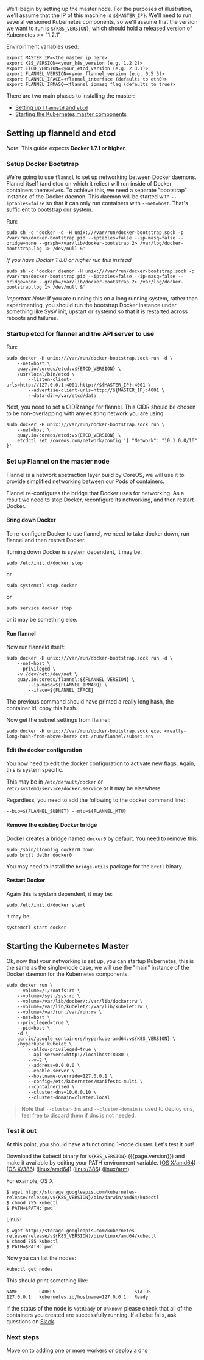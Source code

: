 ---
---

We'll begin by setting up the master node.  For the purposes of illustration, we'll assume that the IP of this machine
is `${MASTER_IP}`.  We'll need to run several versioned Kubernetes components, so we'll assume that the version we want
to run is `${K8S_VERSION}`, which should hold a released version of Kubernetes >= "1.2.1"

Enviroinment variables used:

```shell
export MASTER_IP=<the_master_ip_here>
export K8S_VERSION=<your_k8s_version (e.g. 1.2.2)>
export ETCD_VERSION=<your_etcd_version (e.g. 2.3.1)>
export FLANNEL_VERSION=<your_flannel_version (e.g. 0.5.5)>
export FLANNEL_IFACE=<flannel_interface (defaults to eth0)>
export FLANNEL_IPMASQ=<flannel_ipmasq_flag (defaults to true)>
```

There are two main phases to installing the master:

   * [Setting up `flanneld` and `etcd`](#setting-up-flanneld-and-etcd)
   * [Starting the Kubernetes master components](#starting-the-kubernetes-master)


## Setting up flanneld and etcd

_Note_:
This guide expects **Docker 1.7.1 or higher**.

### Setup Docker Bootstrap

We're going to use `flannel` to set up networking between Docker daemons.  Flannel itself (and etcd on which it relies) will run inside of
Docker containers themselves.  To achieve this, we need a separate "bootstrap" instance of the Docker daemon.  This daemon will be started with
`--iptables=false` so that it can only run containers with `--net=host`.  That's sufficient to bootstrap our system.

Run:

```shell
sudo sh -c 'docker -d -H unix:///var/run/docker-bootstrap.sock -p /var/run/docker-bootstrap.pid --iptables=false --ip-masq=false --bridge=none --graph=/var/lib/docker-bootstrap 2> /var/log/docker-bootstrap.log 1> /dev/null &'
```

_If you have Docker 1.8.0 or higher run this instead_

```shell
sudo sh -c 'docker daemon -H unix:///var/run/docker-bootstrap.sock -p /var/run/docker-bootstrap.pid --iptables=false --ip-masq=false --bridge=none --graph=/var/lib/docker-bootstrap 2> /var/log/docker-bootstrap.log 1> /dev/null &'
```

_Important Note_:
If you are running this on a long running system, rather than experimenting, you should run the bootstrap Docker instance under something like SysV init, upstart or systemd so that it is restarted
across reboots and failures.


### Startup etcd for flannel and the API server to use

Run:

```shell
sudo docker -H unix:///var/run/docker-bootstrap.sock run -d \
    --net=host \
    quay.io/coreos/etcd:v${ETCD_VERSION} \
    /usr/local/bin/etcd \
        --listen-client-urls=http://127.0.0.1:4001,http://${MASTER_IP}:4001 \
        --advertise-client-urls=http://${MASTER_IP}:4001 \
        --data-dir=/var/etcd/data
```

Next, you need to set a CIDR range for flannel.  This CIDR should be chosen to be non-overlapping with any existing network you are using:

```shell
sudo docker -H unix:///var/run/docker-bootstrap.sock run \
    --net=host \
    quay.io/coreos/etcd:v${ETCD_VERSION} \
    etcdctl set /coreos.com/network/config '{ "Network": "10.1.0.0/16" }'
```


### Set up Flannel on the master node

Flannel is a network abstraction layer build by CoreOS, we will use it to provide simplified networking between our Pods of containers.

Flannel re-configures the bridge that Docker uses for networking.  As a result we need to stop Docker, reconfigure its networking, and then restart Docker.

#### Bring down Docker

To re-configure Docker to use flannel, we need to take docker down, run flannel and then restart Docker.

Turning down Docker is system dependent, it may be:

```shell
sudo /etc/init.d/docker stop
```

or

```shell
sudo systemctl stop docker
```

or

```shell
sudo service docker stop
```

or it may be something else.

#### Run flannel

Now run flanneld itself:

```shell
sudo docker -H unix:///var/run/docker-bootstrap.sock run -d \
    --net=host \
    --privileged \
    -v /dev/net:/dev/net \
    quay.io/coreos/flannel:${FLANNEL_VERSION} \
        --ip-masq=${FLANNEL_IPMASQ} \
        --iface=${FLANNEL_IFACE}
```

The previous command should have printed a really long hash, the container id, copy this hash.

Now get the subnet settings from flannel:

```shell
sudo docker -H unix:///var/run/docker-bootstrap.sock exec <really-long-hash-from-above-here> cat /run/flannel/subnet.env
```

#### Edit the docker configuration

You now need to edit the docker configuration to activate new flags.  Again, this is system specific.

This may be in `/etc/default/docker` or `/etc/systemd/service/docker.service` or it may be elsewhere.

Regardless, you need to add the following to the docker command line:

```shell
--bip=${FLANNEL_SUBNET} --mtu=${FLANNEL_MTU}
```

#### Remove the existing Docker bridge

Docker creates a bridge named `docker0` by default.  You need to remove this:

```shell
sudo /sbin/ifconfig docker0 down
sudo brctl delbr docker0
```

You may need to install the `bridge-utils` package for the `brctl` binary.

#### Restart Docker

Again this is system dependent, it may be:

```shell
sudo /etc/init.d/docker start
```

it may be:

```shell
systemctl start docker
```

## Starting the Kubernetes Master

Ok, now that your networking is set up, you can startup Kubernetes, this is the same as the single-node case, we will use the "main" instance of the Docker daemon for the Kubernetes components.

```shell
sudo docker run \
    --volume=/:/rootfs:ro \
    --volume=/sys:/sys:ro \
    --volume=/var/lib/docker/:/var/lib/docker:rw \
    --volume=/var/lib/kubelet/:/var/lib/kubelet:rw \
    --volume=/var/run:/var/run:rw \
    --net=host \
    --privileged=true \
    --pid=host \
    -d \
    gcr.io/google_containers/hyperkube-amd64:v${K8S_VERSION} \
    /hyperkube kubelet \
        --allow-privileged=true \
        --api-servers=http://localhost:8080 \
        --v=2 \
        --address=0.0.0.0 \
        --enable-server \
        --hostname-override=127.0.0.1 \
        --config=/etc/kubernetes/manifests-multi \
        --containerized \
        --cluster-dns=10.0.0.10 \
        --cluster-domain=cluster.local
```

> Note that `--cluster-dns` and `--cluster-domain` is used to deploy dns, feel free to discard them if dns is not needed.

### Test it out

At this point, you should have a functioning 1-node cluster.  Let's test it out!

Download the kubectl binary for `${K8S_VERSION}` ({{page.version}}) and make it available by editing your PATH environment variable.
([OS X/amd64](http://storage.googleapis.com/kubernetes-release/release/{{page.version}}.0-alpha.7/bin/darwin/amd64/kubectl))
([OS X/386](http://storage.googleapis.com/kubernetes-release/release/{{page.version}}.0-alpha.7/bin/darwin/386/kubectl))
([linux/amd64](http://storage.googleapis.com/kubernetes-release/release/{{page.version}}.0-alpha.7/bin/linux/amd64/kubectl))
([linux/386](http://storage.googleapis.com/kubernetes-release/release/{{page.version}}.0-alpha.7/bin/linux/386/kubectl))
([linux/arm](http://storage.googleapis.com/kubernetes-release/release/{{page.version}}.0-alpha.7/bin/linux/arm/kubectl))

For example, OS X:

```shell
$ wget http://storage.googleapis.com/kubernetes-release/release/v${K8S_VERSION}/bin/darwin/amd64/kubectl
$ chmod 755 kubectl
$ PATH=$PATH:`pwd`
```

Linux:

```shell
$ wget http://storage.googleapis.com/kubernetes-release/release/v${K8S_VERSION}/bin/linux/amd64/kubectl
$ chmod 755 kubectl
$ PATH=$PATH:`pwd`
```

Now you can list the nodes:

```shell
kubectl get nodes
```

This should print something like:

```shell
NAME        LABELS                             STATUS
127.0.0.1   kubernetes.io/hostname=127.0.0.1   Ready
```

If the status of the node is `NotReady` or `Unknown` please check that all of the containers you created are successfully running.
If all else fails, ask questions on [Slack](/docs/troubleshooting/#slack).


### Next steps

Move on to [adding one or more workers](/docs/getting-started-guides/docker-multinode/worker/) or [deploy a dns](/docs/getting-started-guides/docker-multinode/deployDNS/)
